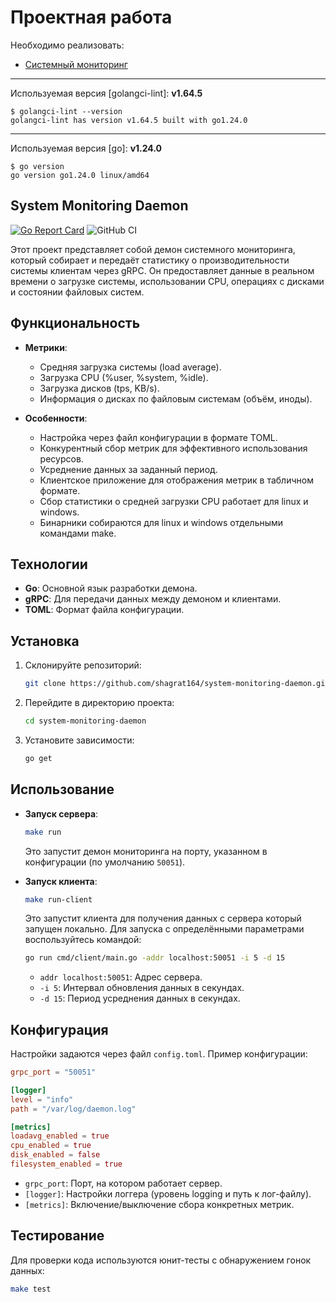 # Проектная работа

Необходимо реализовать:
* [Системный мониторинг](./docs/SYSSTATS.md)

---
Используемая версия [golangci-lint]: <b>v1.64.5</b>
```
$ golangci-lint --version
golangci-lint has version v1.64.5 built with go1.24.0
```
---
Используемая версия [go]: <b>v1.24.0</b>
```
$ go version
go version go1.24.0 linux/amd64
```

## System Monitoring Daemon

[![Go Report Card](https://goreportcard.com/badge/github.com/shagrat164/system-monitoring-daemon)](https://goreportcard.com/report/github.com/shagrat164/system-monitoring-daemon)
![GitHub CI](https://github.com/shagrat164/system-monitoring-daemon/actions/workflows/ci.yml/badge.svg)

Этот проект представляет собой демон системного мониторинга, который собирает и передаёт статистику о производительности системы клиентам через gRPC. Он предоставляет данные в реальном времени о загрузке системы, использовании CPU, операциях с дисками и состоянии файловых систем.

## Функциональность

- **Метрики**:
  - Средняя загрузка системы (load average).
  - Загрузка CPU (%user, %system, %idle).
  - Загрузка дисков (tps, KB/s).
  - Информация о дисках по файловым системам (объём, иноды).

- **Особенности**:
  - Настройка через файл конфигурации в формате TOML.
  - Конкурентный сбор метрик для эффективного использования ресурсов.
  - Усреднение данных за заданный период.
  - Клиентское приложение для отображения метрик в табличном формате.
  - Сбор статистики о средней загрузки CPU работает для linux и windows.
  - Бинарники собираются для linux и windows отдельными командами make.

## Технологии

- **Go**: Основной язык разработки демона.
- **gRPC**: Для передачи данных между демоном и клиентами.
- **TOML**: Формат файла конфигурации.

## Установка

1. Склонируйте репозиторий:
   ```bash
   git clone https://github.com/shagrat164/system-monitoring-daemon.git
   ```
2. Перейдите в директорию проекта:
   ```bash
   cd system-monitoring-daemon
   ```
3. Установите зависимости:
   ```bash
   go get
   ```

## Использование

- **Запуск сервера**:
  ```bash
  make run
  ```
  Это запустит демон мониторинга на порту, указанном в конфигурации (по умолчанию `50051`).

- **Запуск клиента**:
  ```bash
  make run-client
  ```
  Это запустит клиента для получения данных с сервера который запущен локально.
  Для запуска с определёнными параметрами воспользуйтесь командой:
  ```bash
  go run cmd/client/main.go -addr localhost:50051 -i 5 -d 15
  ```
  - `addr localhost:50051`: Адрес сервера.
  - `-i 5`: Интервал обновления данных в секундах.
  - `-d 15`: Период усреднения данных в секундах.

## Конфигурация

Настройки задаются через файл `config.toml`. Пример конфигурации:

```toml
grpc_port = "50051"

[logger]
level = "info"
path = "/var/log/daemon.log"

[metrics]
loadavg_enabled = true
cpu_enabled = true
disk_enabled = false
filesystem_enabled = true
```

- `grpc_port`: Порт, на котором работает сервер.
- `[logger]`: Настройки логгера (уровень logging и путь к лог-файлу).
- `[metrics]`: Включение/выключение сбора конкретных метрик.

## Тестирование

Для проверки кода используются юнит-тесты с обнаружением гонок данных:
```bash
make test
```
